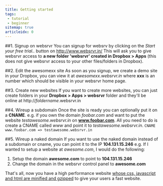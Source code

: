```yaml
---
title: Getting started
tags:
 - tutorial
 - beginner
sitemap: true
articleidx: 0
---
```



##1. Signup on websrvr
You can signup for websrv by clicking on the *Start your free trial..* button on http://www.websrvr.in/
This will ask you to give websrvr access to **a new folder 'websrvr' created in Dropbox > Apps** (this does
not give websrvr access to your other files/folders in Dropbox).


##2. Edit the awesomexx site
As soon as you signup, we create a demo site in your Dropbox, you can view it at
*awesomexx.websrvr.in* where **xxx** is an number which should be visible in
your websrvr home page.


##3. Create new websites
If you want to create more websites, you can just create folders in your **Dropbox > Apps > websrvr** folder and they'll be online at http://*foldername*.websrvr.in

##4. Wireup a subdomain
Once the site is ready you can optionally put it on a **CNAME**. e.g. if you
own the domain *foobar.com* and want to put the website
*testawesome.websrvr.in* on **www.foobar.com**. All you need to do is create a
CNAME called *www* and point it to *testawesome.websrvr.in*.
`CNAME www.foobar.com => testawesome.websrvr.in`

##5. Wireup a naked domain
If you want to use the naked domain instead of a subdomain or cname, you can
point it to the IP **104.131.15.246**
e.g. If I wanted to setup a website at *awesome.com*, I would do the following:

  1. Setup the domain **awesome.com** to point to **104.131.15.246**
  2. Change the domain in the websrvr control panel to **awesome.com**

That's all, now you have a high performance website [whose css, javascript and
html are minified and gzipped](http://blog.websrvr.in/2014/09/23/websrvr-now-minifies-and-gzips-your-css-javascript-and-html/) to give your users a fast website.
